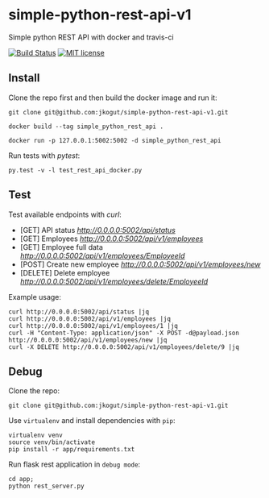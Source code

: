 # simple-python-rest-api-v1
Simple python REST API with docker and travis-ci 


[![Build Status](https://travis-ci.org/jkogut/simple-python-rest-api-v1.svg?branch=master)](https://travis-ci.org/jkogut/simple-python-rest-api-v1)
[![MIT license](http://img.shields.io/badge/license-MIT-brightgreen.svg)](http://opensource.org/licenses/MIT)

Install
-------

Clone the repo first and then build the docker image and run it:

```
git clone git@github.com:jkogut/simple-python-rest-api-v1.git

docker build --tag simple_python_rest_api .

docker run -p 127.0.0.1:5002:5002 -d simple_python_rest_api
```

Run tests with *pytest*:

```
py.test -v -l test_rest_api_docker.py
```


Test
----

Test available endpoints with *curl*:

 * [GET] API status *http://0.0.0.0:5002/api/status*
 * [GET] Employees  *http://0.0.0.0:5002/api/v1/employees*
 * [GET] Employee full data   *http://0.0.0.0:5002/api/v1/employees/EmployeeId*
 * [POST] Create new employee *http://0.0.0.0:5002/api/v1/employees/new*
 * [DELETE] Delete employee *http://0.0.0.0:5002/api/v1/employees/delete/EmployeeId*
 
Example usage: 
```
curl http://0.0.0.0:5002/api/status |jq
curl http://0.0.0.0:5002/api/v1/employees |jq
curl http://0.0.0.0:5002/api/v1/employees/1 |jq
curl -H "Content-Type: application/json" -X POST -d@payload.json http://0.0.0.0:5002/api/v1/employees/new |jq
curl -X DELETE http://0.0.0.0:5002/api/v1/employees/delete/9 |jq
```

Debug
-----

Clone the repo:

```
git clone git@github.com:jkogut/simple-python-rest-api-v1.git
```

Use `virtualenv` and install dependencies with `pip`:
```
virtualenv venv
source venv/bin/activate
pip install -r app/requirements.txt
```

Run flask rest application in `debug mode`:
```
cd app;
python rest_server.py
```
